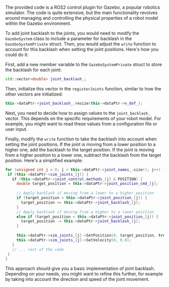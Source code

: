 The provided code is a ROS2 control plugin for Gazebo, a popular robotics simulator. The code is quite extensive, but the main functionality revolves around managing and controlling the physical properties of a robot model within the Gazebo environment.

To add joint backlash to the joints, you would need to modify the `GazeboSystem` class to include a parameter for backlash in the `GazeboSystemPrivate` struct. Then, you would adjust the `write` function to account for this backlash when setting the joint positions. Here's how you could do it:

First, add a new member variable to the `GazeboSystemPrivate` struct to store the backlash for each joint:

```cpp
std::vector<double> joint_backlash_;
```

Then, initialize this vector in the `registerJoints` function, similar to how the other vectors are initialized:

```cpp
this->dataPtr->joint_backlash_.resize(this->dataPtr->n_dof_);
```

Next, you need to decide how to assign values to the `joint_backlash_` vector. This depends on the specific requirements of your robot model. For example, you might want to read these values from a configuration file or user input.

Finally, modify the `write` function to take the backlash into account when setting the joint positions. If the joint is moving from a lower position to a higher one, add the backlash to the target position. If the joint is moving from a higher position to a lower one, subtract the backlash from the target position. Here's a simplified example:

```cpp
for (unsigned int j = 0; j < this->dataPtr->joint_names_.size(); j++) {
 if (this->dataPtr->sim_joints_[j]) {
   if (this->dataPtr->joint_control_methods_[j] & POSITION) {
     double target_position = this->dataPtr->joint_position_cmd_[j];
     
     // Apply backlash if moving from a lower to a higher position
     if (target_position > this->dataPtr->joint_position_[j]) {
       target_position += this->dataPtr->joint_backlash_[j];
     }
     // Apply backlash if moving from a higher to a lower position
     else if (target_position < this->dataPtr->joint_position_[j]) {
       target_position -= this->dataPtr->joint_backlash_[j];
     }
     
     this->dataPtr->sim_joints_[j]->SetPosition(0, target_position, true);
     this->dataPtr->sim_joints_[j]->SetVelocity(0, 0.0);
   }
   // ... rest of the code
 }
}
```

This approach should give you a basic implementation of joint backlash. Depending on your needs, you might want to refine this further, for example by taking into account the direction and speed of the joint movement.
